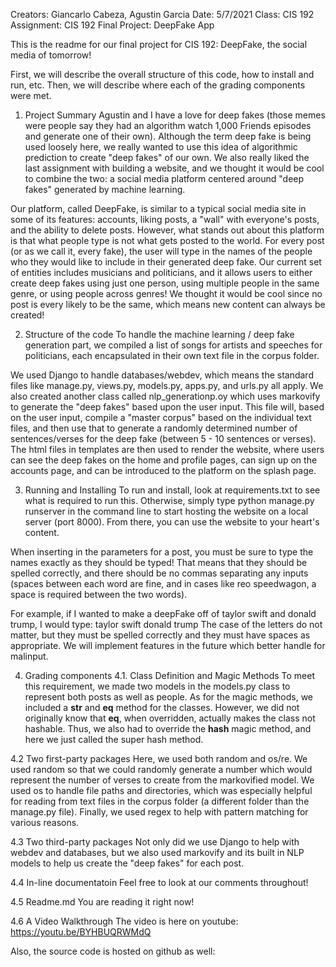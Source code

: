Creators: Giancarlo Cabeza, Agustin Garcia
Date: 5/7/2021
Class: CIS 192
Assignment: CIS 192 Final Project: DeepFake App


This is the readme for our final project for CIS 192: DeepFake, the social media of tomorrow!

First, we will describe the overall structure of this code, how to install and run, etc. Then, we will describe where each of the grading
components were met.


1. Project Summary
Agustin and I have a love for deep fakes (those memes were people say they had an algorithm watch 1,000 Friends episodes and generate one of their own). Although the term deep fake is being used loosely here, we really wanted to use this idea of algorithmic prediction to create "deep fakes" of our own. We also really liked the last assignment with building a website, and we thought it would be cool to combine the two: a social media platform centered around "deep fakes" generated by machine learning.

Our platform, called DeepFake, is similar to a typical social media site in some of its features: accounts, liking posts, a "wall" with everyone's posts, and the ability to delete posts. However, what stands out about this platform is that what people type is not what gets posted to the world. For every post (or as we call it, every fake), the user will type in the names of the people who they would like to include in their generated deep fake. Our current set of entities includes musicians and politicians, and it allows users to either create deep fakes using just one person, using multiple people in the same genre, or using people across genres! We thought it would be cool since no post is every likely to be the same, which means new content can always be created!


2. Structure of the code
To handle the machine learning / deep fake generation part, we compiled a list of songs for artists and speeches for politicians, each encapsulated in their own text file in the corpus folder.

We used Django to handle databases/webdev, which means the standard files like manage.py, views.py, models.py, apps.py, and urls.py all apply. We also created another class called nlp_generationp.oy which uses markovify to generate the "deep fakes" based upon the user input. This file will, based on the user input, compile a "master corpus" based on the individual text files, and then use that to generate a randomly determined number of sentences/verses for the deep fake (between 5 - 10 sentences or verses). The html files in templates are then used to render the website, where users can see the deep fakes on the home and profile pages, can sign up on the accounts page, and can be introduced to the platform on the splash page.

3. Running and Installing
To run and install, look at requirements.txt to see what is required to run this. Otherwise, simply type python manage.py runserver in the command line to start hosting the website on a local server (port 8000). From there, you can use the website to your heart's content.

When inserting in the parameters for a post, you must be sure to type the names exactly as they should be typed! That means that they should be spelled correctly, and there should be no commas separating any inputs (spaces between each word are fine, and in cases like reo speedwagon, a space is required between the two words).

For example, if I wanted to make a deepFake off of taylor swift and donald trump, I would type:
taylor swift donald trump
The case of the letters do not matter, but they must be spelled correctly and they must have spaces as appropriate. We will implement features in the future which better handle for malinput.


4. Grading components
4.1. Class Definition and Magic Methods
To meet this requirement, we made two models in the models.py class to represent both posts as well as people. As for the magic methods, we included a __str__ and __eq__ method for the classes. However, we did not originally know that __eq__, when overridden, actually makes the class not hashable. Thus, we also had to override the __hash__ magic method, and here we just called the super hash method. 

4.2 Two first-party packages
Here, we used both random and os/re. We used random so that we could randomly generate a number which would represent the number of verses to create from the markovified model. We used os to handle file paths and directories, which was especially helpful for reading from text files in the corpus folder (a different folder than the manage.py file). Finally, we used regex to help with pattern matching for various reasons.

4.3 Two third-party packages
Not only did we use Django to help with webdev and databases, but we also used markovify and its built in NLP models to help us create the "deep fakes" for each post.

4.4 In-line documentatoin
Feel free to look at our comments throughout!

4.5 Readme.md
You are reading it right now!

4.6 A Video Walkthrough
The video is here on youtube: https://youtu.be/BYHBUQRWMdQ

Also, the source code is hosted on github as well: